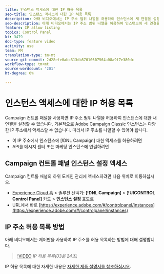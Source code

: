 ```yaml
---
title: 인스턴스 액세스에 대한 IP 허용 목록
seo-title: 인스턴스 액세스에 대한 IP 허용 목록
description: 아래 비디오에서는 IP 주소 범위 나열을 허용하여 인스턴스에 새 연결을 설정하는 방법을 설명합니다.
seo-description: 아래 비디오에서는 IP 주소 범위 나열을 허용하여 인스턴스에 새 연결을 설정하는 방법을 설명합니다.
feature: IP allow listing
topics: Control Panel
kt: 3479
doc-type: feature video
activity: use
team: PM
translation-type: tm+mt
source-git-commit: 2d28efe0abc313db87610507564a08a9f7e380dc
workflow-type: tm+mt
source-wordcount: '201'
ht-degree: 0%

---
```



# 인스턴스 액세스에 대한 IP 허용 목록

Campaign 컨트롤 패널을 사용하면 IP 주소 범위 나열을 허용하여 인스턴스에 대한 새 연결을 설정할 수 있습니다. 기본적으로 Adobe Campaign Classic 인스턴스는 다양한 IP 주소에서 액세스할 수 없습니다. 따라서 IP 주소를 나열할 수 있어야 합니다.

* 이 IP 주소에서 인스턴스에 [!DNL Campaign] 대한 액세스를 허용하려면
* API를 메시지 센터 또는 마케팅 인스턴스에 연결하려면

## Campaign 컨트롤 패널 인스턴스 설정 액세스

Campaign 컨트롤 패널의 하위 도메인 관리에 액세스하려면 다음 위치로 이동하십시오.

* [Experience Cloud 홈](https://experience.adobe.com/#/home) > 솔루션 선택기: **[!DNL Campaign]** > **[!UICONTROL Control Panel]** 카드 > **인스턴스 설정** 표도르
* URL에서 바로 [https://experience.adobe.com/#/controlpanel/instances](https://experience.adobe.com/#/controlpanel/instances)

## IP 주소 허용 목록 방법

아래 비디오에서는 제어판을 사용하여 IP 주소를 허용 목록하는 방법에 대해 설명합니다.

>[!VIDEO](https://video.tv.adobe.com/v/28726?quality=12)
*IP 허용 목록(03분 24초)*

IP 허용 목록에 대한 자세한 내용은 [자세한 제품 설명서를 참조하십시오](https://helpx.adobe.com/campaign/kb/control-panel-instance-settings.html).
